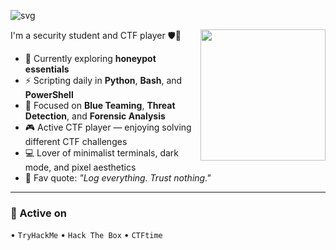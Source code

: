 ![svg](https://readme-typing-svg.demolab.com?font=Jersey+10&size=32&duration=3500&pause=500&color=F7DF1E&width=600&lines=CTF+Player+%7C+Security+Student+%7C+Blue+Team+Enjoyer)

<img height="210" width="200" align="right" src="[https://github.com/user-attachments/assets/f71691c1-1db2-47a0-a5fd-9824c1fb2e66](https://github.com/EmamBisa/EmamBisa/issues/2#issue-3209747636)" />

I'm a security student and CTF player 🛡️🐍 

- 🧠 Currently exploring **honeypot essentials**  
- ⚡ Scripting daily in **Python**, **Bash**, and **PowerShell**  
- 🎯 Focused on **Blue Teaming**, **Threat Detection**, and **Forensic Analysis**  
- 🎮 Active CTF player — enjoying solving different CTF challenges  
- 💻 Lover of minimalist terminals, dark mode, and pixel aesthetics  
- 💬 Fav quote: *"Log everything. Trust nothing."*

---

### 🧪 Active on

 • `TryHackMe` • `Hack The Box` • `CTFtime`
